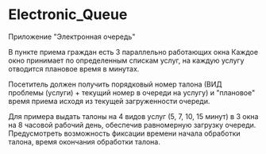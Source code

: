 # Electronic_Queue
Приложение "Электронная очередь"

В пункте приема граждан есть 3 параллельно работающих окна
Каждое окно принимает по определенным спискам услуг, на каждую услугу отводится плановое время в минутах.

Посетитель должен получить порядковый номер талона (ВИД проблемы (услуги) + текущий номер в очереди на услугу) и "плановое" время приема исходя из текущей загруженности очереди.

Для примера выдать талоны на 4 видов услуг (5, 7, 10, 15 минут) в 3 окна на 8 часовой рабочий день, обеспечив равномерную загрузку очереди. Предусмотреть возможность фиксации времени начала обработки талона, время окончания обработки талона.
